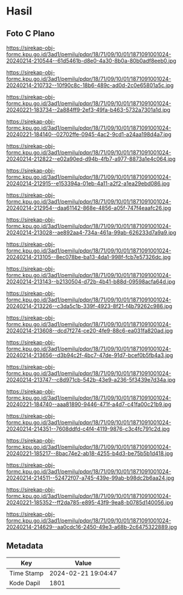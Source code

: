 # Hasil

## Foto C Plano

https://sirekap-obj-formc.kpu.go.id/3ad1/pemilu/pdpr/18/71/09/10/01/1871091001024-20240214-210544--61d5461b-d8e0-4a30-8b0a-80b0adf8eeb0.jpg

https://sirekap-obj-formc.kpu.go.id/3ad1/pemilu/pdpr/18/71/09/10/01/1871091001024-20240214-210732--10f90c8c-18b6-489c-ad0d-2c0e65801a5c.jpg

https://sirekap-obj-formc.kpu.go.id/3ad1/pemilu/pdpr/18/71/09/10/01/1871091001024-20240221-183734--2a884ff9-2ef3-49fa-b463-5732a7301a1d.jpg

https://sirekap-obj-formc.kpu.go.id/3ad1/pemilu/pdpr/18/71/09/10/01/1871091001024-20240221-184140--02702ffe-0945-4ac2-9cd1-a24aa198d4a7.jpg

https://sirekap-obj-formc.kpu.go.id/3ad1/pemilu/pdpr/18/71/09/10/01/1871091001024-20240214-212822--e02a90ed-d94b-4fb7-a977-8873a1e4c064.jpg

https://sirekap-obj-formc.kpu.go.id/3ad1/pemilu/pdpr/18/71/09/10/01/1871091001024-20240214-212915--e153394a-01eb-4a11-a2f2-a1ea29ebd086.jpg

https://sirekap-obj-formc.kpu.go.id/3ad1/pemilu/pdpr/18/71/09/10/01/1871091001024-20240214-212954--daa61142-868e-4856-a05f-747f4eaafc26.jpg

https://sirekap-obj-formc.kpu.go.id/3ad1/pemilu/pdpr/18/71/09/10/01/1871091001024-20240214-213028--ae892aa4-734a-461a-99ab-626233d7a9a9.jpg

https://sirekap-obj-formc.kpu.go.id/3ad1/pemilu/pdpr/18/71/09/10/01/1871091001024-20240214-213105--8ec078be-ba13-4da1-998f-fcb7e57326dc.jpg

https://sirekap-obj-formc.kpu.go.id/3ad1/pemilu/pdpr/18/71/09/10/01/1871091001024-20240214-213143--b2130504-d72b-4b41-b88d-09598acfa64d.jpg

https://sirekap-obj-formc.kpu.go.id/3ad1/pemilu/pdpr/18/71/09/10/01/1871091001024-20240214-213226--c3da5c1b-339f-4923-8f21-f4b79262c986.jpg

https://sirekap-obj-formc.kpu.go.id/3ad1/pemilu/pdpr/18/71/09/10/01/1871091001024-20240214-213608--dcd7f274-ce20-4fe9-88c6-ea031fa820ad.jpg

https://sirekap-obj-formc.kpu.go.id/3ad1/pemilu/pdpr/18/71/09/10/01/1871091001024-20240214-213656--d3b94c2f-4bc7-47de-91d7-bcef0b5fb4a3.jpg

https://sirekap-obj-formc.kpu.go.id/3ad1/pemilu/pdpr/18/71/09/10/01/1871091001024-20240214-213747--c8d971cb-542b-43e9-a236-5f3439e7d34a.jpg

https://sirekap-obj-formc.kpu.go.id/3ad1/pemilu/pdpr/18/71/09/10/01/1871091001024-20240221-184740--aaa81890-9446-471f-a4d7-c41fa00c21b9.jpg

https://sirekap-obj-formc.kpu.go.id/3ad1/pemilu/pdpr/18/71/09/10/01/1871091001024-20240214-214351--7608ddfd-c4f4-4119-9876-c3c4fc791c2d.jpg

https://sirekap-obj-formc.kpu.go.id/3ad1/pemilu/pdpr/18/71/09/10/01/1871091001024-20240221-185217--8bac74e2-ab18-4255-b4d3-be75b5b1d418.jpg

https://sirekap-obj-formc.kpu.go.id/3ad1/pemilu/pdpr/18/71/09/10/01/1871091001024-20240214-214511--52472f07-a745-439e-99ab-b98dc2b6aa24.jpg

https://sirekap-obj-formc.kpu.go.id/3ad1/pemilu/pdpr/18/71/09/10/01/1871091001024-20240221-185352--ff2da785-e895-43f9-9ea8-b0785d140056.jpg

https://sirekap-obj-formc.kpu.go.id/3ad1/pemilu/pdpr/18/71/09/10/01/1871091001024-20240214-214629--aa0cdc16-2450-49e3-a68b-2c6475322889.jpg


## Metadata

| Key        | Value               |
| ---------- | ------------------- |
| Time Stamp | 2024-02-21 19:04:47 |
| Kode Dapil | 1801                |



